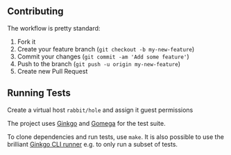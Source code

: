 ## Contributing

The workflow is pretty standard:

1. Fork it
2. Create your feature branch (`git checkout -b my-new-feature`)
3. Commit your changes (`git commit -am 'Add some feature'`)
4. Push to the branch (`git push -u origin my-new-feature`)
5. Create new Pull Request

## Running Tests

Create a virtual host `rabbit/hole` and assign it guest permissions

The project uses [Ginkgo](http://onsi.github.io/ginkgo/) and [Gomega](https://github.com/onsi/gomega)
for the test suite.

To clone dependencies and run tests, use `make`. It is also possible
to use the brilliant [Ginkgo CLI runner](http://onsi.github.io/ginkgo/#the-ginkgo-cli) e.g.
to only run a subset of tests.
